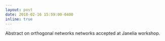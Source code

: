 ```yaml
---
layout: post
date: 2018-02-16 15:59:00-0400
inline: true
---
```


Abstract on orthogonal networks networks accepted at Janelia workshop. 
